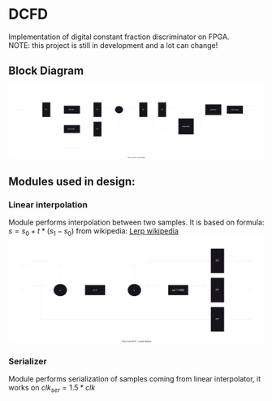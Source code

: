 # DCFD
Implementation of digital constant fraction discriminator on FPGA. \
NOTE: this project is still in development and a lot can change!

## Block Diagram 
![image](https://github.com/maj77/DCFD/blob/main/CFD_+_interpolator.drawio.svg)


## Modules used in design:

### Linear interpolation
Module performs interpolation between two samples. It is based on formula: $s = s_0 + t * (s_1 - s_0)$ from wikipedia: [Lerp wikipedia](https://en.wikipedia.org/wiki/Linear_interpolation#Programming_language_support)
![image](https://github.com/maj77/DCFD/blob/main/Interpolator.drawio.svg)
### Serializer
Module performs serialization of samples coming from linear interpolator, it works on $clk_{ser} = 1.5*clk$

